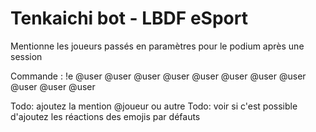 # Tenkaichi bot - LBDF eSport

Mentionne les joueurs passés en paramètres pour le podium après une session

Commande :
!e @user @user @user @user @user @user @user @user @user @user @user

Todo: ajoutez la mention @joueur ou autre
Todo: voir si c'est possible d'ajoutez les réactions des emojis par défauts
